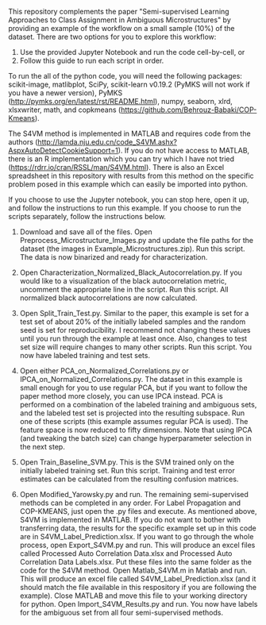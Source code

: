 This repository complements the paper "Semi-supervised Learning Approaches to Class Assignment in Ambiguous Microstructures" by providing
an example of the workflow on a small sample (10%) of the dataset. There are two options for you to explore this workflow:

1) Use the provided Jupyter Notebook and run the code cell-by-cell, or
2) Follow this guide to run each script in order.

To run the all of the python code, you will need the following packages:
scikit-image,
matlibplot,
SciPy,
scikit-learn v0.19.2 (PyMKS will not work if you have a newer version),
PyMKS (http://pymks.org/en/latest/rst/README.html),
numpy,
seaborn,
xlrd,
xlsxwriter,
math,
and copkmeans (https://github.com/Behrouz-Babaki/COP-Kmeans).


The S4VM method is implemented in MATLAB and requires code from the authors 
(http://lamda.nju.edu.cn/code_S4VM.ashx?AspxAutoDetectCookieSupport=1). If you do not have access to MATLAB, there is an R implementation
which you can try which I have not tried (https://rdrr.io/cran/RSSL/man/S4VM.html). There is also an Excel spreadsheet in this repository
with results from this method on the specific problem posed in this example which can easily be imported into python.

If you choose to use the Jupyter notebook, you can stop here, open it up, and follow the instructions to run this example. If you choose
to run the scripts separately, follow the instructions below.

1) Download and save all of the files. Open Preprocess_Microstructure_Images.py and update the file paths for the dataset (the images in 
Example_Microstructures.zip). Run this script. The data is now binarized and ready for characterization.

2) Open Characterization_Normalized_Black_Autocorrelation.py. If you would like to a visualization of the black autocorrelation metric, uncomment the appropriate line in the script. Run this script. All normalized black autocorrelations are now calculated.

3) Open Split_Train_Test.py. Similar to the paper, this example is set for a test set of about 20% of the initially labeled samples and
the random seed is set for reproducibility. I recommend not changing these values until you run through the example at least once. Also,
changes to test set size will require changes to many other scripts. Run this script. You now have labeled training and test sets.

4) Open either PCA_on_Normalized_Correlations.py or IPCA_on_Normalized_Correlations.py. The dataset in this example is small enough for you to use regular PCA, but if you want to follow the paper method more closely, you can use IPCA instead. PCA is performed on a combination of the labeled training and ambiguous sets, and the labeled test set is projected into the resulting subspace. Run one of these scripts (this example assumes regular PCA is used). The feature space is now reduced to fifty dimensions. Note that using IPCA (and tweaking the batch size) can change hyperparameter selection in the next step.

5) Open Train_Baseline_SVM.py. This is the SVM trained only on the initially labeled training set. Run this script. Training and test error estimates can be calculated from the resulting confusion matrices.

6) Open Modified_Yarowsky.py and run. The remaining semi-supervised methods can be completed in any order. For Label Propagation and COP-KMEANS, just open the .py files and execute. As mentioned above, S4VM is implemented in MATLAB. If you do not want to bother with transferring data, the results for the specific example set up in this code are in S4VM_Label_Prediction.xlsx. If you want to go through the whole process, open Export_S4VM.py and run. This will produce an excel files called Processed Auto Correlation Data.xlsx and Processed Auto Correlation Data Labels.xlsx. Put these files into the same folder as the code for the S4VM method. Open Matlab_S4VM.m in Matlab and run. This will produce an excel file called S4VM_Label_Prediction.xlsx (and it should match the file available in this respository if you are following the example). Close MATLAB and move this file to your working directory for python. Open Import_S4VM_Results.py and run. You now have labels for the ambiguous set from all four semi-supervised methods.


